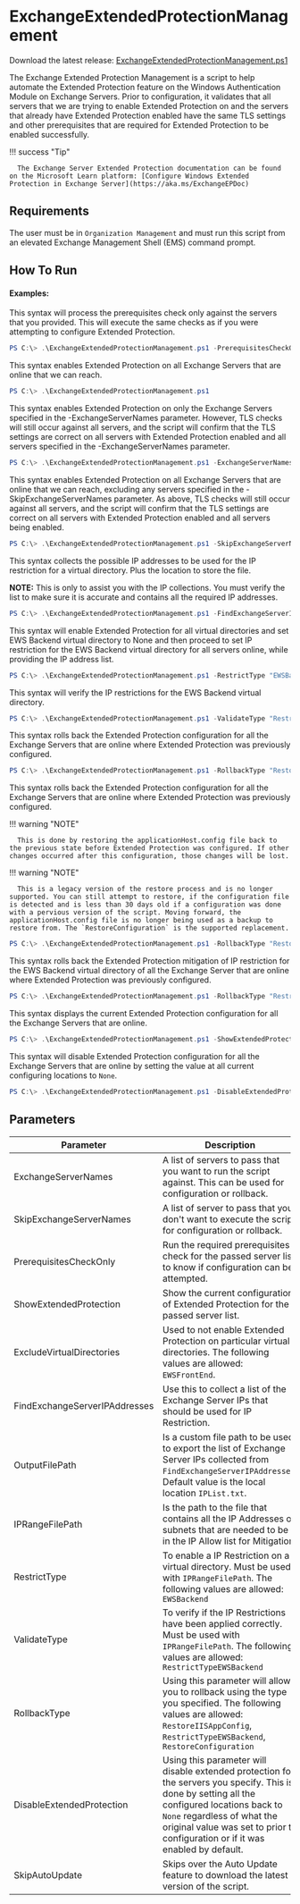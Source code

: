 # ExchangeExtendedProtectionManagement

Download the latest release: [ExchangeExtendedProtectionManagement.ps1](https://github.com/microsoft/CSS-Exchange/releases/latest/download/ExchangeExtendedProtectionManagement.ps1)

The Exchange Extended Protection Management is a script to help automate the Extended Protection feature on the Windows Authentication Module on Exchange Servers. Prior to configuration, it validates that all servers that we are trying to enable Extended Protection on and the servers that already have Extended Protection enabled have the same TLS settings and other prerequisites that are required for Extended Protection to be enabled successfully.

!!! success "Tip"

      The Exchange Server Extended Protection documentation can be found on the Microsoft Learn platform: [Configure Windows Extended Protection in Exchange Server](https://aka.ms/ExchangeEPDoc)


## Requirements

The user must be in `Organization Management` and must run this script from an
elevated Exchange Management Shell (EMS) command prompt.

## How To Run

#### Examples:

This syntax will process the prerequisites check only against the servers that you provided. This will execute the same checks as if you were attempting to configure Extended Protection.

```powershell
PS C:\> .\ExchangeExtendedProtectionManagement.ps1 -PrerequisitesCheckOnly
```

This syntax enables Extended Protection on all Exchange Servers that are online that we can reach.

```powershell
PS C:\> .\ExchangeExtendedProtectionManagement.ps1
```

This syntax enables Extended Protection on only the Exchange Servers specified
in the -ExchangeServerNames parameter. However, TLS checks will still occur against all
servers, and the script will confirm that the TLS settings are correct on all servers
with Extended Protection enabled and all servers specified in the -ExchangeServerNames parameter.

```powershell
PS C:\> .\ExchangeExtendedProtectionManagement.ps1 -ExchangeServerNames <Array_of_Server_Names>
```

This syntax enables Extended Protection on all Exchange Servers that are online that we
can reach, excluding any servers specified in the -SkipExchangeServerNames parameter.
As above, TLS checks will still occur against all servers, and the script will confirm
that the TLS settings are correct on all servers with Extended Protection enabled and all
servers being enabled.

```powershell
PS C:\> .\ExchangeExtendedProtectionManagement.ps1 -SkipExchangeServerNames <Array_of_Server_Names>
```

This syntax collects the possible IP addresses to be used for the IP restriction for a virtual directory. Plus the location to store the file.

**NOTE:** This is only to assist you with the IP collections. You must verify the list to make sure it is accurate and contains all the required IP addresses.

```powershell
PS C:\> .\ExchangeExtendedProtectionManagement.ps1 -FindExchangeServerIPAddresses -OutputFilePath "C:\temp\ExchangeIPs.txt"
```

This syntax will enable Extended Protection for all virtual directories and set EWS Backend virtual directory to None and then proceed to set IP restriction for the EWS Backend virtual directory for all servers online, while providing the IP address list.

```powershell
PS C:\> .\ExchangeExtendedProtectionManagement.ps1 -RestrictType "EWSBackend" -IPRangeFilePath "C:\temp\ExchangeIPs.txt"
```

This syntax will verify the IP restrictions for the EWS Backend virtual directory.

```powershell
PS C:\> .\ExchangeExtendedProtectionManagement.ps1 -ValidateType "RestrictTypeEWSBackend" -IPRangeFilePath "C:\temp\ExchangeIPs.txt"
```

This syntax rolls back the Extended Protection configuration for all the Exchange Servers that are online where Extended Protection was previously configured.

```powershell
PS C:\> .\ExchangeExtendedProtectionManagement.ps1 -RollbackType "RestoreConfiguration"
```

This syntax rolls back the Extended Protection configuration for all the Exchange Servers that are online where Extended Protection was previously configured.

!!! warning "NOTE"

      This is done by restoring the applicationHost.config file back to the previous state before Extended Protection was configured. If other changes occurred after this configuration, those changes will be lost.


!!! warning "NOTE"

      This is a legacy version of the restore process and is no longer supported. You can still attempt to restore, if the configuration file is detected and is less than 30 days old if a configuration was done with a pervious version of the script. Moving forward, the applicationHost.config file is no longer being used as a backup to restore from. The `RestoreConfiguration` is the supported replacement.


```powershell
PS C:\> .\ExchangeExtendedProtectionManagement.ps1 -RollbackType "RestoreIISAppConfig"
```

This syntax rolls back the Extended Protection mitigation of IP restriction for the EWS Backend virtual directory of all the Exchange Server that are online where Extended Protection was previously configured.

```powershell
PS C:\> .\ExchangeExtendedProtectionManagement.ps1 -RollbackType "RestrictTypeEWSBackend"
```

This syntax displays the current Extended Protection configuration for all the Exchange Servers that are online.

```powershell
PS C:\> .\ExchangeExtendedProtectionManagement.ps1 -ShowExtendedProtection
```

This syntax will disable Extended Protection configuration for all the Exchange Servers that are online by setting the value at all current configuring locations to `None`.

```powershell
PS C:\> .\ExchangeExtendedProtectionManagement.ps1 -DisableExtendedProtection
```

## Parameters

Parameter | Description
----------|------------
ExchangeServerNames | A list of servers to pass that you want to run the script against. This can be used for configuration or rollback.
SkipExchangeServerNames | A list of server to pass that you don't want to execute the script for configuration or rollback.
PrerequisitesCheckOnly | Run the required prerequisites check for the passed server list to know if configuration can be attempted.
ShowExtendedProtection | Show the current configuration of Extended Protection for the passed server list.
ExcludeVirtualDirectories | Used to not enable Extended Protection on particular virtual directories. The following values are allowed: `EWSFrontEnd`.
FindExchangeServerIPAddresses | Use this to collect a list of the Exchange Server IPs that should be used for IP Restriction.
OutputFilePath | Is a custom file path to be used to export the list of Exchange Server IPs collected from `FindExchangeServerIPAddresses`. Default value is the local location `IPList.txt`.
IPRangeFilePath | Is the path to the file that contains all the IP Addresses or subnets that are needed to be in the IP Allow list for Mitigation.
RestrictType | To enable a IP Restriction on a virtual directory. Must be used with `IPRangeFilePath`. The following values are allowed: `EWSBackend`
ValidateType | To verify if the IP Restrictions have been applied correctly. Must be used with `IPRangeFilePath`. The following values are allowed: `RestrictTypeEWSBackend`
RollbackType | Using this parameter will allow you to rollback using the type you specified. The following values are allowed: `RestoreIISAppConfig`, `RestrictTypeEWSBackend`, `RestoreConfiguration`
DisableExtendedProtection | Using this parameter will disable extended protection for the servers you specify. This is done by setting all the configured locations back to `None` regardless of what the original value was set to prior to configuration or if it was enabled by default.
SkipAutoUpdate | Skips over the Auto Update feature to download the latest version of the script.
